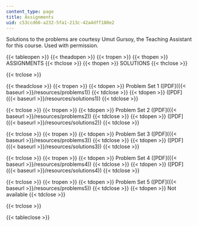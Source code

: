 ```yaml
---
content_type: page
title: Assignments
uid: c53ccd66-a232-5fa1-213c-42a4dff180e2
---
```


Solutions to the problems are courtesy Umut Gursoy, the Teaching Assistant for this course. Used with permission.

{{< tableopen >}}
{{< theadopen >}}
{{< tropen >}}
{{< thopen >}}
ASSIGNMENTS
{{< thclose >}}
{{< thopen >}}
SOLUTIONS
{{< thclose >}}

{{< trclose >}}

{{< theadclose >}}
{{< tropen >}}
{{< tdopen >}}
Problem Set 1 ([PDF]({{< baseurl >}}/resources/problems1))
{{< tdclose >}}
{{< tdopen >}}
([PDF]({{< baseurl >}}/resources/solutions1))
{{< tdclose >}}

{{< trclose >}}
{{< tropen >}}
{{< tdopen >}}
Problem Set 2 ([PDF]({{< baseurl >}}/resources/problems2))
{{< tdclose >}}
{{< tdopen >}}
([PDF]({{< baseurl >}}/resources/solutions2))
{{< tdclose >}}

{{< trclose >}}
{{< tropen >}}
{{< tdopen >}}
Problem Set 3 ([PDF]({{< baseurl >}}/resources/problems3))
{{< tdclose >}}
{{< tdopen >}}
([PDF]({{< baseurl >}}/resources/solutions3))
{{< tdclose >}}

{{< trclose >}}
{{< tropen >}}
{{< tdopen >}}
Problem Set 4 ([PDF]({{< baseurl >}}/resources/problems4))
{{< tdclose >}}
{{< tdopen >}}
([PDF]({{< baseurl >}}/resources/solutions4))
{{< tdclose >}}

{{< trclose >}}
{{< tropen >}}
{{< tdopen >}}
Problem Set 5 ([PDF]({{< baseurl >}}/resources/problems5))
{{< tdclose >}}
{{< tdopen >}}
Not available
{{< tdclose >}}

{{< trclose >}}

{{< tableclose >}}
